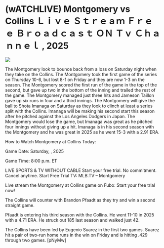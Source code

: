 # (wATCHLIVE) Montgomery vs Collins Ｌｉｖｅ Ｓｔｒｅａｍ Ｆｒｅｅ Ｂｒｏａｄｃａｓｔ ＯＮ Ｔｖ Ｃｈａｎｎｅｌ , 2025  
  
  
[![](https://i.imgur.com/qSNzIqt.png)](https://movie.rssnews.media/jHUkJKLv.php)  
  
The Montgomery look to bounce back from a loss on Saturday night when they take on the Collins. The Montgomery took the first game of the series on Thursday 10-6, but lost 8-1 on Friday and they are now 1-3 on the season. The Montgomery scored the first run of the game in the top of the second, but gave up two in the bottom of the inning and trailed the rest of the game. The Montgomery managed just three hits and Jameson Taillon gave up six runs in four and a third innings. The Montgomery will give the ball to Shota Imanaga on Saturday as they look to clinch at least a series split with the Collins. Imanaga will be making his second start this season after he pitched against the Los Angeles Dodgers in Japan. The Montgomery would lose the game, but Imanaga was great as he pitched four innings without giving up a hit. Imanaga is in his second season with the Montgomery and he was great in 2025 as he went 15-3 with a 2.91 ERA.

How to Watch Montgomery at Collins Today:

Game Date: Saturday, , 2025

Game Time: 8:00 p.m. ET

LIVE SPORTS & TV WITHOUT CABLE
Start your free trial. No commitment. Cancel anytime.
Start Free Trial
TV: MLB.TV – Montgomery

Live stream the Montgomery at Collins game on Fubo: Start your free trial now!

The Collins will counter with Brandon Pfaadt as they try and win a second straight game.

Pfaadt is entering his third season with the Collins. He went 11-10 in 2025 with a 4.71 ERA. He struck out 185 last season and walked just 42.

The Collins have been led by Eugenio Suarez in the first two games. Suarez hit a pair of two-run home runs in the win on Friday and is hitting .429 through two games. [pNyMw]